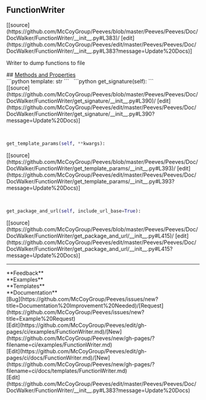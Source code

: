 ## <a id="Peeves.Peeves.Doc.DocWalker.FunctionWriter">FunctionWriter</a> 

<div class="docs-source-link" markdown="1">
[[source](https://github.com/McCoyGroup/Peeves/blob/master/Peeves/Peeves/Doc/DocWalker/FunctionWriter/__init__.py#L383)/
[edit](https://github.com/McCoyGroup/Peeves/edit/master/Peeves/Peeves/Doc/DocWalker/FunctionWriter/__init__.py#L383?message=Update%20Docs)]
</div>

Writer to dump functions to file







<div class="collapsible-section">
 <div class="collapsible-section collapsible-section-header" markdown="1">
## <a class="collapse-link" data-toggle="collapse" href="#methods" markdown="1"> Methods and Properties</a> <a class="float-right" data-toggle="collapse" href="#methods"><i class="fa fa-chevron-down"></i></a>
 </div>
 <div class="collapsible-section collapsible-section-body collapse " id="methods" markdown="1">
 ```python
template: str
```
<a id="Peeves.Peeves.Doc.DocWalker.FunctionWriter.get_signature" class="docs-object-method">&nbsp;</a> 
```python
get_signature(self): 
```
<div class="docs-source-link" markdown="1">
[[source](https://github.com/McCoyGroup/Peeves/blob/master/Peeves/Peeves/Doc/DocWalker/FunctionWriter/get_signature/__init__.py#L390)/
[edit](https://github.com/McCoyGroup/Peeves/edit/master/Peeves/Peeves/Doc/DocWalker/FunctionWriter/get_signature/__init__.py#L390?message=Update%20Docs)]
</div>


<a id="Peeves.Peeves.Doc.DocWalker.FunctionWriter.get_template_params" class="docs-object-method">&nbsp;</a> 
```python
get_template_params(self, **kwargs): 
```
<div class="docs-source-link" markdown="1">
[[source](https://github.com/McCoyGroup/Peeves/blob/master/Peeves/Peeves/Doc/DocWalker/FunctionWriter/get_template_params/__init__.py#L393)/
[edit](https://github.com/McCoyGroup/Peeves/edit/master/Peeves/Peeves/Doc/DocWalker/FunctionWriter/get_template_params/__init__.py#L393?message=Update%20Docs)]
</div>


<a id="Peeves.Peeves.Doc.DocWalker.FunctionWriter.get_package_and_url" class="docs-object-method">&nbsp;</a> 
```python
get_package_and_url(self, include_url_base=True): 
```
<div class="docs-source-link" markdown="1">
[[source](https://github.com/McCoyGroup/Peeves/blob/master/Peeves/Peeves/Doc/DocWalker/FunctionWriter/get_package_and_url/__init__.py#L415)/
[edit](https://github.com/McCoyGroup/Peeves/edit/master/Peeves/Peeves/Doc/DocWalker/FunctionWriter/get_package_and_url/__init__.py#L415?message=Update%20Docs)]
</div>
 </div>
</div>











---


<div markdown="1" class="text-secondary">
<div class="container">
  <div class="row">
   <div class="col" markdown="1">
**Feedback**   
</div>
   <div class="col" markdown="1">
**Examples**   
</div>
   <div class="col" markdown="1">
**Templates**   
</div>
   <div class="col" markdown="1">
**Documentation**   
</div>
   <div class="col" markdown="1">
   
</div>
   <div class="col" markdown="1">
   
</div>
   <div class="col" markdown="1">
   
</div>
</div>
  <div class="row">
   <div class="col" markdown="1">
[Bug](https://github.com/McCoyGroup/Peeves/issues/new?title=Documentation%20Improvement%20Needed)/[Request](https://github.com/McCoyGroup/Peeves/issues/new?title=Example%20Request)   
</div>
   <div class="col" markdown="1">
[Edit](https://github.com/McCoyGroup/Peeves/edit/gh-pages/ci/examples/FunctionWriter.md)/[New](https://github.com/McCoyGroup/Peeves/new/gh-pages/?filename=ci/examples/FunctionWriter.md)   
</div>
   <div class="col" markdown="1">
[Edit](https://github.com/McCoyGroup/Peeves/edit/gh-pages/ci/docs/FunctionWriter.md)/[New](https://github.com/McCoyGroup/Peeves/new/gh-pages/?filename=ci/docs/templates/FunctionWriter.md)   
</div>
   <div class="col" markdown="1">
[Edit](https://github.com/McCoyGroup/Peeves/edit/master/Peeves/Peeves/Doc/DocWalker/FunctionWriter/__init__.py#L383?message=Update%20Docs)   
</div>
   <div class="col" markdown="1">
   
</div>
   <div class="col" markdown="1">
   
</div>
   <div class="col" markdown="1">
   
</div>
</div>
</div>
</div>